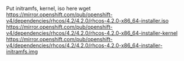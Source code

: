Put initramfs, kernel, iso here
wget https://mirror.openshift.com/pub/openshift-v4/dependencies/rhcos/4.2/4.2.0/rhcos-4.2.0-x86_64-installer.iso https://mirror.openshift.com/pub/openshift-v4/dependencies/rhcos/4.2/4.2.0/rhcos-4.2.0-x86_64-installer-kernel https://mirror.openshift.com/pub/openshift-v4/dependencies/rhcos/4.2/4.2.0/rhcos-4.2.0-x86_64-installer-initramfs.img
